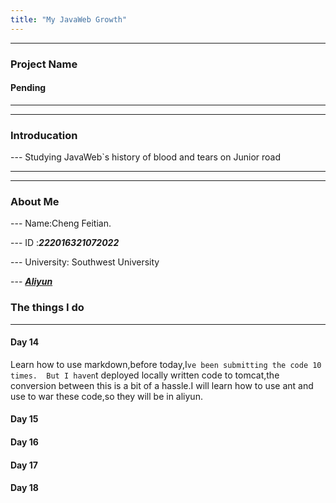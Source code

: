 ```yaml
---
title: "My JavaWeb Growth"
---
```


---
### Project Name
#### Pending
---
---
### Introducation

--- Studying JavaWeb`s history of blood and tears on Junior road

---
---
### About Me
--- Name:Cheng Feitian.

--- ID  :***222016321072022***

--- University: Southwest University

--- __*[Aliyun](http://120.79.133.21:8080/demo/login.jsp)*__
### The things I do
---
#### Day 14
Learn how to use markdown,before today,I`ve been submitting the code 10 times.  But I haven`t deployed locally written code to tomcat,the conversion between this is a bit of a hassle.I will learn how to use ant and use to war these code,so they will be in aliyun.
#### Day 15

#### Day 16
#### Day 17
#### Day 18
